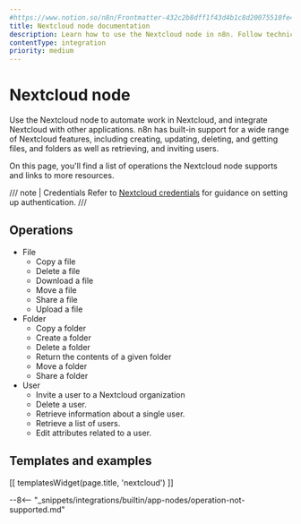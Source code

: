 ```yaml
---
#https://www.notion.so/n8n/Frontmatter-432c2b8dff1f43d4b1c8d20075510fe4
title: Nextcloud node documentation
description: Learn how to use the Nextcloud node in n8n. Follow technical documentation to integrate Nextcloud node into your workflows.
contentType: integration
priority: medium
---
```


# Nextcloud node

Use the Nextcloud node to automate work in Nextcloud, and integrate Nextcloud with other applications. n8n has built-in support for a wide range of Nextcloud features, including creating, updating, deleting, and getting files, and folders as well as retrieving, and inviting users. 

On this page, you'll find a list of operations the Nextcloud node supports and links to more resources.

/// note | Credentials
Refer to [Nextcloud credentials](/integrations/builtin/credentials/nextcloud/) for guidance on setting up authentication. 
///

## Operations

* File
    * Copy a file
    * Delete a file
    * Download a file
    * Move a file
    * Share a file
    * Upload a file
* Folder
    * Copy a folder
    * Create a folder
    * Delete a folder
    * Return the contents of a given folder
    * Move a folder
    * Share a folder
* User
    * Invite a user to a Nextcloud organization
    * Delete a user.
    * Retrieve information about a single user.
    * Retrieve a list of users.
    * Edit attributes related to a user.

## Templates and examples

<!-- see https://www.notion.so/n8n/Pull-in-templates-for-the-integrations-pages-37c716837b804d30a33b47475f6e3780 -->
[[ templatesWidget(page.title, 'nextcloud') ]]

--8<-- "_snippets/integrations/builtin/app-nodes/operation-not-supported.md"
